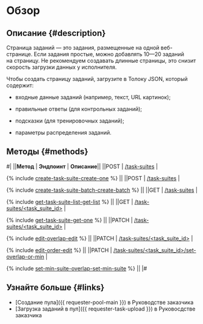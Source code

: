 # Обзор

## Описание {#description}

Страница заданий — это задания, размещенные на одной веб-странице. Если задания простые, можно добавлять 10—20 заданий на страницу. Не рекомендуем создавать длинные страницы, это снизит скорость загрузки данных у исполнителя.

Чтобы создать страницу заданий, загрузите в Толоку JSON, который содержит:

- входные данные заданий (например, текст, URL картинок);
    
- правильные ответы (для контрольных заданий);
    
- подсказки (для тренировочных заданий);
    
- параметры распределения заданий.
    

## Методы {#methods}

#|
||**Метод** | **Эндпоинт** | **Описание**||
||POST | [/task-suites](create-task-suite.md) | 

{% include [create-task-suite-create-one](../_includes/concepts/create-task-suite/id-create-task-suite/create-one.md) %}
||
||POST | [/task-suites](create-task-suite.md) | 

{% include [create-task-suite-batch-create-batch](../_includes/concepts/create-task-suite-batch/id-create-task-suite-batch/create-batch.md) %}
||
||GET | [/task-suites](get-task-suite-list.md) | 

{% include [get-task-suite-list-get-list](../_includes/concepts/get-task-suite-list/id-get-task-suite-list/get-list.md) %}
||
||GET | [/task-suites/<task_suite_id>](get-task-suite.md) | 

{% include [get-task-suite-get-one](../_includes/concepts/get-task-suite/id-get-task-suite/get-one.md) %}
||
||PATCH | [/task-suites/<task_suite_id>](edit-overlap.md) | 

{% include [edit-overlap-edit](../_includes/concepts/edit-overlap/id-edit-overlap/edit.md) %}
||
||PATCH | [/task-suites/<task_suite_id>](edit-order.md) | 

{% include [edit-order-edit](../_includes/concepts/edit-order/id-edit-order/edit.md) %}
||
||PATCH | [/task-suites/<task_suite_id>/set-overlap-or-min](set-min-suite-overlap.md) | 

{% include [set-min-suite-overlap-set-min-suite](../_includes/concepts/set-min-suite-overlap/id-set-min-suite-overlap/set-min-suite.md) %}
||
|#

## Узнайте больше {#links}

- [Создание пула]({{ requester-pool-main }}) в Руководстве заказчика
- [Загрузка заданий в пул]({{ requester-task-upload }}) в Руковосдстве заказчика

